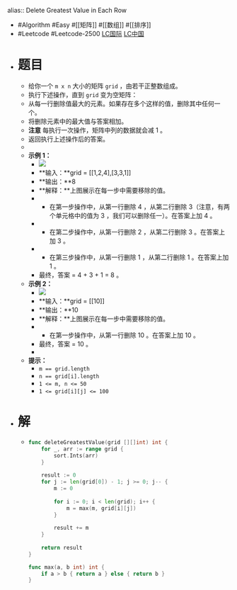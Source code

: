 alias:: Delete Greatest Value in Each Row

- #Algorithm #Easy #[[矩阵]] #[[数组]] #[[排序]]
- #Leetcode #Leetcode-2500 [LC国际](https://leetcode.com/problems/delete-greatest-value-in-each-row/) [LC中国](https://leetcode.cn/problems/delete-greatest-value-in-each-row/)
- # 题目
	- 给你一个 `m x n` 大小的矩阵 `grid` ，由若干正整数组成。
	- 执行下述操作，直到 `grid` 变为空矩阵：
	- 从每一行删除值最大的元素。如果存在多个这样的值，删除其中任何一个。
	- 将删除元素中的最大值与答案相加。
	- **注意** 每执行一次操作，矩阵中列的数据就会减 1 。
	- 返回执行上述操作后的答案。
	-
	- **示例 1：**
		- ![](https://assets.leetcode.com/uploads/2022/10/19/q1ex1.jpg)
		- **输入：**grid = [[1,2,4],[3,3,1]]
		- **输出：**8
		- **解释：**上图展示在每一步中需要移除的值。
		- - 在第一步操作中，从第一行删除 4 ，从第二行删除 3（注意，有两个单元格中的值为 3 ，我们可以删除任一）。在答案上加 4 。
		- - 在第二步操作中，从第一行删除 2 ，从第二行删除 3 。在答案上加 3 。
		- - 在第三步操作中，从第一行删除 1 ，从第二行删除 1 。在答案上加 1 。
		- 最终，答案 = 4 + 3 + 1 = 8 。
	- **示例 2：**
		- ![](https://assets.leetcode.com/uploads/2022/10/19/q1ex2.jpg)
		- **输入：**grid = [[10]]
		- **输出：**10
		- **解释：**上图展示在每一步中需要移除的值。
		- - 在第一步操作中，从第一行删除 10 。在答案上加 10 。
		- 最终，答案 = 10 。
		-
	- **提示：**
		- `m == grid.length`
		- `n == grid[i].length`
		- `1 <= m, n <= 50`
		- `1 <= grid[i][j] <= 100`
- # 解
	- ```go
	  func deleteGreatestValue(grid [][]int) int {
	      for _, arr := range grid {
	          sort.Ints(arr)
	      }
	      
	      result := 0
	      for j := len(grid[0]) - 1; j >= 0; j-- {
	          m := 0
	          
	          for i := 0; i < len(grid); i++ {
	              m = max(m, grid[i][j])
	          }
	          
	          result += m
	      }
	      
	      return result
	  }
	  
	  func max(a, b int) int {
	      if a > b { return a } else { return b }
	  }
	  ```